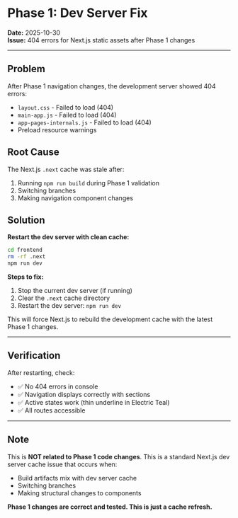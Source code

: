 # Phase 1: Dev Server Fix
**Date:** 2025-10-30  
**Issue:** 404 errors for Next.js static assets after Phase 1 changes

---

## Problem

After Phase 1 navigation changes, the development server showed 404 errors:
- `layout.css` - Failed to load (404)
- `main-app.js` - Failed to load (404)
- `app-pages-internals.js` - Failed to load (404)
- Preload resource warnings

## Root Cause

The Next.js `.next` cache was stale after:
1. Running `npm run build` during Phase 1 validation
2. Switching branches
3. Making navigation component changes

## Solution

**Restart the dev server with clean cache:**

```bash
cd frontend
rm -rf .next
npm run dev
```

**Steps to fix:**
1. Stop the current dev server (if running)
2. Clear the `.next` cache directory
3. Restart the dev server: `npm run dev`

This will force Next.js to rebuild the development cache with the latest Phase 1 changes.

---

## Verification

After restarting, check:
- ✅ No 404 errors in console
- ✅ Navigation displays correctly with sections
- ✅ Active states work (thin underline in Electric Teal)
- ✅ All routes accessible

---

## Note

This is **NOT related to Phase 1 code changes**. This is a standard Next.js dev server cache issue that occurs when:
- Build artifacts mix with dev server cache
- Switching branches
- Making structural changes to components

**Phase 1 changes are correct and tested. This is just a cache refresh.**

